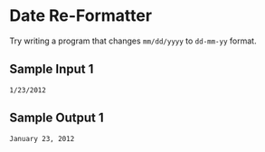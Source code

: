 # Date Re-Formatter

Try writing a program that changes `mm/dd/yyyy` to `dd-mm-yy` format.

## Sample Input 1
```
1/23/2012
```
## Sample Output 1
```
January 23, 2012
```
